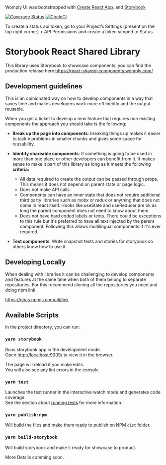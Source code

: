 Womply UI was bootstrapped with [Create React App](https://github.com/facebook/create-react-app). and [Storybook](https://storybook.js.org/)

[![Coverage Status](https://coveralls.io/repos/github/OtoAnalytics/react-shared-components/badge.svg?branch=master&t=IbYEhn)](https://coveralls.io/github/OtoAnalytics/react-shared-components?branch=development-guidelines)
[![CircleCI](https://circleci.com/gh/OtoAnalytics/react-shared-components.svg?style=shield&circle-token=7ddb03894d5d5bb6249c70104016f7cb5f9b67a5)](https://app.circleci.com/pipelines/github/OtoAnalytics/react-shared-components)



To create a status api token, go to your Project’s Settings (present on the top right corner) > API Permissions and create a token scoped to Status.


# Storybook React Shared Library #
This library uses Storybook to showcase components, you can find the production release here https://react-shared-components.womply.com/

## Development guidelines ##

This is an opinionated way on how to develop components in a way that saves time and makes developers work more efficiently and the output reusable.

When you get a ticket to develop a new feature that requires non existing components the approach you should take is the following:

* **Break up the page into components**: breaking things up makes it easier to tackle problems in smaller chunks and gives some space for reusability.

* **Identify shareable components**: If something is going to be used in more than one place or other developers can benefit from it. It makes sense to make it part of this library as long as it meets the following **criteria:**
    * All data required to create the output can be passed through props. This means it does not depend on parent state or page logic.
    * Does not make API calls.
    * Components can have an inner state that does not require additional third party libraries such as mobx or redux or anything that does not come in react itself. Hooks like useState and useReducer are ok as long the parent component does not need to know about them.
    * Does not have hard coded labels or texts. There could be exceptions to this rule but it's preferred to have all text injected by the parent component. Following this allows multilingual components if it's ever required. 
* **Test components**: Write snapshot tests and stories for storybook so others know how to use it.

## Developing Locally ##

When dealing with libraries it can be challenging to develop components and features at the same time when both of them belong to separate repositories. For this recommend cloning all the repositories you need and doing npm link.

https://docs.npmjs.com/cli/link



## Available Scripts

In the project directory, you can run:

### `yarn storybook`

Runs storybook app in the development mode.<br />
Open [http://localhost:9009/](http://localhost:9009/) to view it in the browser.

The page will reload if you make edits.<br />
You will also see any lint errors in the console.

### `yarn test`

Launches the test runner in the interactive watch mode and generates code coverage.<br />
See the section about [running tests](https://facebook.github.io/create-react-app/docs/running-tests) for more information.

### `yarn publish:npm`

Will build the files and make them ready to publish on NPM `dist` folder.<br />

### `yarn build-storybook`

Will build storybook and make it ready for showcase to product.

More Details comming soon.


